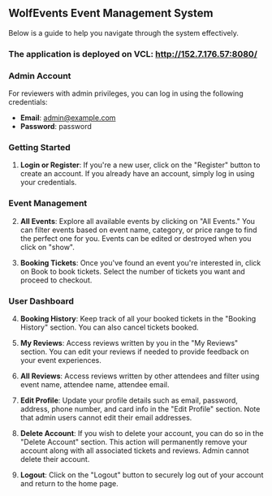 ## WolfEvents Event Management System

Below is a guide to help you navigate through the system effectively.

### The application is deployed on VCL: http://152.7.176.57:8080/

### Admin Account

For reviewers with admin privileges, you can log in using the following credentials:
- **Email**: admin@example.com
- **Password**: password

### Getting Started

1. **Login or Register**: If you're a new user, click on the "Register" button to create an account. If you already have an account, simply log in using your credentials.

### Event Management

2. **All Events**: Explore all available events by clicking on "All Events." You can filter events based on event name, category, or price range to find the perfect one for you. Events can be edited or destroyed when you click on "show".

3. **Booking Tickets**: Once you've found an event you're interested in, click on Book to book tickets. Select the number of tickets you want and proceed to checkout.

### User Dashboard

4. **Booking History**: Keep track of all your booked tickets in the "Booking History" section. You can also cancel tickets booked.

5. **My Reviews**: Access reviews written by you in the "My Reviews" section. You can edit your reviews if needed to provide feedback on your event experiences.

6. **All Reviews**: Access reviews written by other attendees and filter using event name, attendee name, attendee email.

7. **Edit Profile**: Update your profile details such as email, password, address, phone number, and card info in the "Edit Profile" section. Note that admin users cannot edit their email addresses.

8. **Delete Account**: If you wish to delete your account, you can do so in the "Delete Account" section. This action will permanently remove your account along with all associated tickets and reviews. Admin cannot delete their account.

9. **Logout**: Click on the "Logout" button to securely log out of your account and return to the home page.


